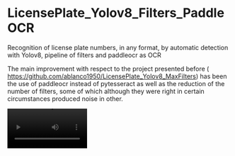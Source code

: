 # LicensePlate_Yolov8_Filters_PaddleOCR
Recognition of license plate numbers, in any format, by automatic detection with Yolov8, pipeline of filters and  paddleocr as OCR

The main improvement with respect to the project presented before ( https://github.com/ablanco1950/LicensePlate_Yolov8_MaxFilters) has been the use of paddleocr instead of pytesseract as well as the reduction of the number of filters, some of which although they were right in certain circumstances produced noise in other.

<video src='https://github.com/ablanco1950/LicensePlate_Yolov8_Filters_PaddleOCR/blob/main/demonstration1.mp4' width=180/>

Requirements:

paddleocr must be installed ( https://pypi.org/project/paddleocr/)

pip install paddleocr 

yolo must be installed, if not, follow the instructions indicated in:
  https://learnopencv.com/ultralytics-yolov8/#How-to-Use-YOLOv8?

pip install ultralytics

also must be installed the usual modules in computer vision:  numpy, cv2, os, re, imutils,  parabolic

Functioning:


Download the project to a folder on disk.

Download to that folder the roboflow files that will be used for training by yolov8:

https://public.roboflow.com/object-detection/license-plates-us-eu/3

In that folder you should find the train and valid folders necessary to build the model

To ensure the version, the used roboflow file roboflow.zip is attached

Unzip the file with the test images test6Training.zip, taking into account when unzipping you can create a folder
test6Training inside the test6Training folder,there should be only one test6Training folder, otherwise you will not find the
test images

Model Train:

the train and valid folders of the roboflow folder, resulting from the unziping of robflow.zip, must be placed in the same directory where the execution program LicensePlateYolov8Train.py is located, according to the requirements indicated in license_data.yaml

run the program

LicensePlateYolov8Train.py

which only has a few lines, but the line numbered 7 should indicate the full path where the license_data.yaml file is located.

Running from a simple laptop, the 100 epochs of the program will take a long time, but you can always lower the cover of the laptop and
continue the next day (besides, there are only 245 images for training). As obtaining best.pt is problematic, the one used in the project tests is attached.

As a result, inside the project folder, the directory runs\detect\trainN\weights( where in trainN, N indicates
 the last train directory created, in which the best.pt file is located), best.pt is the base of the model and
 is referenced in line 17 of the GetNumberInternationalLicensePlate_Yolov8_Filters_PaddleOCR.py program (modify the route, the name of trainN, so that it points to the last train and best.pt created

As obtaining best.pt is problematic, the one used in the project tests is attached,it must be  adjusted the route in instruction 17 in GetNumberInternationalLicensePlate_Yolov8_Filters_PaddleOCR.py

Run the program.

GetNumberInternationalLicensePlate_Yolov8_Filters_PaddleOCR.py

The car license plates and successes or failures through the different filters appear on the screen.

The LicenseResults.txt file lists the car license plates with their corresponding recognized ones.

In a test with 117 images, 100 hits are achieved

By changing the path in instruction 12, any other image directory can be tested (In this case, the LicenseResults.txt file must be consulted to indicate the license plates, since the files are not named with the license number, as in test6Training occurs, it cannot be determined if the assignment was successful automatically)

The video version is also included:

VIDEOGetNumberInternationalLicensePlate_Yolov8_Filters_PaddleOCR_Demonstration.py

operating on the attached video:

Traffic IP Camera video.mp4

downloaded from project:
https://github.com/anmspro/Traffic-Signal-Violation-Detection-System/tree/master/Resources

In its execution, on the monitor screen, the detected license plates are detailed with a summary at the end.

Three files are obtained:

VIDEOLicenseResults,txt with the registration of license plates detected with a lot of noise.
 
VIDEOLicenseSummary.txt with the following results, which seem pretty tight as can be seen visually from the video.

A8254S,145,198.2291808128357

AR606L,10,31.03719687461853

AE670S,10,15.752639770507812

A3K96,8,25.679476976394653

A3K961,3,14.658559083938599

A968B6,5,7.775115013122559

AV6190,10,17.38904595375061

The first field is the license plate detected and the second is the number of snapshots of that license plate.

As a maximum number of snapshots of 3 has been set (LimitSnapshot=3 parameter in the program), to avoid noise, the license plate of the APHI88 car that was going faster and that only recorded one snapshot does not appear (it can be checked in the VIDEOLicenseResults.txt logging file)

Also is produced a summary video: demonstration.mp4

Two videos of test results: demonstration1.mp4 and demonstration2.mp4 are attached.

The program is prepared to run in a time of 800 seconds (parameter: TimeLimit) so you have to wait that time until it ends or press q key.

More precise and exploitable results, although less apparent and more slowly, are obtained by executing:

VIDEOGetNumberInternationalLicensePlate_RoboflowModel_Filters_PaddleOCR.py

Other test videos can be downloaded from the addresses indicated in the program and in the references section.


References:

https://pypi.org/project/paddleocr/

https://learnopencv.com/ultralytics-yolov8/#How-to-Use-YOLOv8?

https://public.roboflow.com/object-detection/license-plates-us-eu/3

https://docs.ultralytics.com/python/

https://medium.com/@chanon.krittapholchai/build-object-detection-gui-with-yolov8-and-pysimplegui-76d5f5464d6c

https://medium.com/@alimustoofaa/how-to-load-model-yolov8-onnx-cv2-dnn-3e176cde16e6

https://medium.com/adevinta-tech-blog/text-in-image-2-0-improving-ocr-service-with-paddleocr-61614c886f93

https://machinelearningprojects.net/number-plate-detection-using-yolov7/

https://github.com/ablanco1950/LicensePlate_Yolov8_MaxFilters

Filters:

https://gist.github.com/endolith/334196bac1cac45a4893#

https://stackoverflow.com/questions/46084476/radon-transformation-in-python

https://gist.github.com/endolith/255291#file-parabolic-py

https://learnopencv.com/otsu-thresholding-with-opencv/ 

https://towardsdatascience.com/image-enhancement-techniques-using-opencv-and-python-9191d5c30d45

https://blog.katastros.com/a?ID=01800-4bf623a1-3917-4d54-9b6a-775331ebaf05

https://programmerclick.com/article/89421544914/

https://anishgupta1005.medium.com/building-an-optical-character-recognizer-in-python-bbd09edfe438

https://datasmarts.net/es/como-usar-el-detector-de-puntos-clave-mser-en-opencv/

https://felipemeganha.medium.com/detecting-handwriting-regions-with-opencv-and-python-ff0b1050aa4e

https://github.com/victorgzv/Lighting-correction-with-OpenCV

https://medium.com/@yyuanli19/using-mnist-to-visualize-basic-conv-filtering-95d24679643e

Projects with videos to download to test:

https://github.com/anmspro/Traffic-Signal-Violation-Detection-System/tree/master/Resources
"Traffic IP Camera video.mp4"

https://github.com/hasaan21/Car-Number-Plate-Recognition-Sysytem
"vid.mp4"

//www.pexels.com/video/video-of-famous-landmark-on-a-city-during-daytime-1721294/
"Pexels Videos 1721294.mp4"
